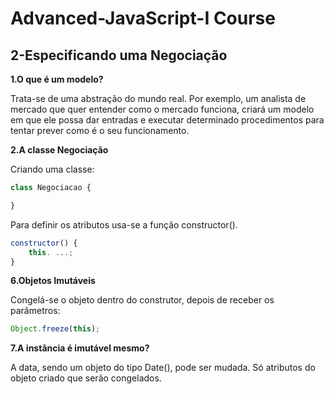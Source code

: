 Advanced-JavaScript-I Course
============================

2-Especificando uma Negociação
----------------------------

**1.O que é um modelo?**

Trata-se de uma abstração do mundo real. Por exemplo, um analista de mercado que quer entender como o mercado funciona, criará um modelo em que ele possa dar entradas e executar determinado procedimentos para tentar prever como é o seu funcionamento.

**2.A classe Negociação**

Criando uma classe:

```javascript
class Negociacao {

}
```

Para definir os atributos usa-se a função constructor().

```javascript
constructor() {
    this. ...;
}
```

**6.Objetos Imutáveis**

Congelá-se o objeto dentro do construtor, depois de receber os parâmetros:

```javascript
Object.freeze(this);
```

**7.A instância é imutável mesmo?**

A data, sendo um objeto do tipo Date(), pode ser mudada. Só atributos do objeto criado que serão congelados.